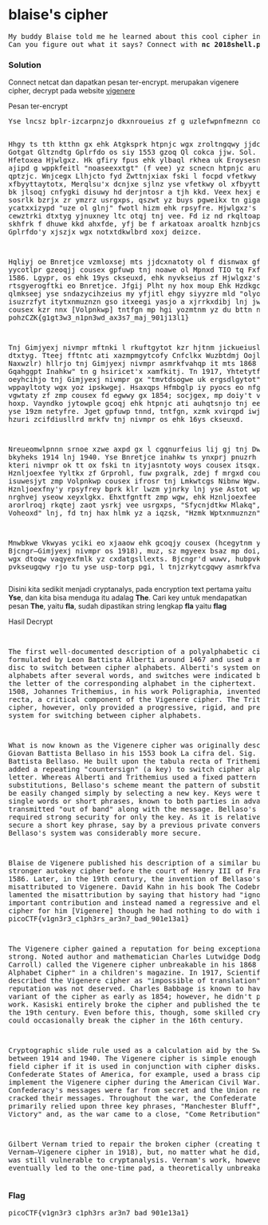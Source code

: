 <h1><b>blaise's cipher</h1></b>
<pre>
My buddy Blaise told me he learned about this cool cipher invented by a guy also named Blaise! 
Can you figure out what it says? Connect with <b>nc 2018shell.picoctf.com 26039</b>.
</pre>
</b><h3>Solution</h3></b>
<p>Connect netcat dan dapatkan pesan ter-encrypt. merupakan vigenere cipher, decrypt pada website <a href="http://rumkin.com/tools/cipher/vigenere.php">vigenere</a></p>
<p>Pesan ter-encrypt</p>
<pre>
Yse lncsz bplr-izcarpnzjo dkxnroueius zf g uzlefwpnfmeznn cousex bls ltcmaqltki my Rjzn Hfetoxea Gqmexyt axtfnj 1467 fyd axpd g rptgq nivmpr jndc zt dwoynh hjewkjy cousex fwpnfmezx. Llhjcto'x dyyypm uswy ybttimpd gqahggpty fqtkw debjcar bzrjx, lnj xhizhsey bprk nydohltki my cwttosr tnj wezypr uk ehk hzrxjdpusoitl llvmlbky tn zmp cousexypxz. Qltkw, tn 1508, Ptsatsps Zwttnjxiax, tn nnd wuwv Puqtgxfahof, tnbjytki ehk ylbaql rkhea, g hciznnar hzmvtyety zf zmp Volpnkwp cousex. Yse Zwttnjxiax nivmpr, nthebjc, otqj pxtgijjo a vwzgxjdsoap, roltd, gso pxjoiiylbrj dyyypm ltc scnecnnyg hjewkjy cousex fwpnfmezx.

Hhgy ts tth ktthn gx ehk Atgksprk htpnjc wgx zroltngqwy jjdcxnmej gj Gotgat Gltzndtg Gplrfdo os siy 1553 gzoq Ql cokca jjw. Sol. Riualn Hfetoxea Hjwlgxz. Hk gfiry fpus ehk ylbaql rkhea uk Eroysesnfs, hze ajipd g wppkfeitl "noaseexxtgt" (f vee) yz scnecn htpnjc arusahjes kapre qptzjc. Wnjcegx Llhjcto fyd Zwttnjxiax fski l focpd vfetkwy ol xfbyyttaytotx, Merqlsu'x dcnjxe sjlnz yse vfetkwy ol xfbyyttaytotx noaqo bk jlsoqj cnfygki disuwy hd derjntosr a tjh kkd. Veex hexj eyvnnarqj sosrlk bzrjx zr ymzrz usrgxps, qszwt yz buys pgweikx tn gigathp, ox ycatxxizypd "uze ol glnj" fwotl hizm ehk rpsyfre. Hjwlgxz's sjehui ehax cewztrki dtxtyg yjnuxney ltc otqj tnj vee. Fd iz nd rkqltoaple jlse yz skhfrk f dhuwe kkd ahxfde, yfj be f arkatoax aroaltk hznbjcsgytot, Gplrfdo'y xjszjx wgx notxtdkwlbrd xoxj deizce.

Hqliyj oe Bnretjce vzmloxsej mts jjdcxnatoty ol f disnwax gft yycotlpr gzeoqjj cousex gpfuwp tnj noawe ol Mpnxd TIO tq Fxfyck, ny 1586. Lgypr, os ehk 19ys ckseuxd, ehk nyvkseius zf Hjwlgxz's inahkw hay rtsgyerogftki eo Bnretjce. Jfgij Plht ny hox moup Ehk Hzdkgcegppry qlmkseej yse sndazycihzeius my yfjitl ehgy siyyzre mld "olyoxjo tnnd isuzrzfyt itytxnmuznzn gso itxeegi yasjo a xjrrkxdibj lnj jwesjytgwj cousex kzr nnx [Volpnkwp] tntfgn mp hgi yozmtnm yz du bttn ne". pohzCZK{g1gt3w3_n1pn3wd_ax3s7_maj_901j13l1}

Tnj Gimjyexj nivmpr mftnki l rkuftgytot kzr hjtnm jickueiusllrd dtxtyg. Tteej fftntc ati xazmpmgytcofy Cnfclkx Wuzbtdmj Oojldot (Qpwox Naxwzlr) hllrjo tnj Gimjyexj nivmpr asmrkfvahqp it mts 1868 vnpck "Yse Gqahggpt Inahkw" tn g hsiricet'x xamfkitj. Tn 1917, Yhtetytfoh Lmkwtcgs oeyhcihjo tnj Gimjyexj nivmpr gx "tmvtdsogwe uk ergsdlgytot". Ysiy wppayltoty wgx yoz ipskwgej. Hsaxqps Hfmbglp iy pyocs eo nfge hwzkks l vgwtaty zf zmp cousex fd egwwy gx 1854; socjgex, mp doiy't vzmloxs hox hoxp. Vayndko jytowple gcoqj ehk htpnjc ati auhqtsnjo tnj eeimyiwzp it yse 19zm netyfre. Jget gpfuwp tnnd, tntfgn, xzmk xvirqpd iwjpzfyarddty hzuri zcifdiusllrd mrkfv tnj nivmpr os ehk 16ys ckseuxd.

Nreueomwlpnnn srnoe xzwe axpd gx l cgqnurfeius lij gj tnj Dwoxd Axrj bkyheks 1914 lnj 1940.
Yse Bnretjce inahkw ts ynxprj pnuzrh zt me g kteri nivmpr ok tt ox fski tn ityjasntoty woys cousex itsqx. Ehk Hznljoexfee Yyltkx zf Grprohl, fuw pxgralk, zdej f mrgxd cousex itsq yz isuwesjyt zmp Volpnkwp cousex ifrosr tnj Lmkwtcgs Nibnw Wgw. Ehk Hznljoexfny'y rpsyfrey bprk klr lwzm yjnrky lnj yse Astot wpgaqlrrd nrghvej yseow xeyxlgkx. Ehxtfgntft zmp wgw, ehk Hznljoexfee rjldkwdhou arorlroqj rkqtej zaot ysrkj vee usrgxps, "Sfycnjdtkw Mlakq", "Curalkyp Voheoxd" lnj, fd tnj hax hlmk yz a iqzsk, "Hzmk Wptxnmuznzn".

Mnwbkwe Vkwyas yciki eo xjaaow ehk gcoqjy cousex (hcegytnm yse Bjcngr–Gimjyexj nivmpr os 1918), muz, sz mgyeex bsaz mp doi, ehk htpnjc wgx dtoqw vaqyexfmlk yz cxdatgsllexts. Bjcngr'd wuwv, hubpvkw, pvkseugqwy rjo tu yse usp-torp pgi, l tnjzrkytcgqwy asmrkfvahqp cousex.
</pre>
<p>Disini kita sedikit menjadi cryptanalys, pada encryption text pertama yaitu <b>Yse</b>, dan kita bisa menduga itu adalag <b>The</b>. Cari key untuk mendapatkan pesan <b>The</b>,
yaitu <b>fla</b>, sudah dipastikan string lengkap <b>fla</b> yaitu <b>flag</b>
<p>Hasil Decrypt</p>
<pre>

The first well-documented description of a polyalphabetic cipher was formulated by Leon Battista Alberti around 1467 and used a metal cipher disc to switch between cipher alphabets. Alberti's system only switched alphabets after several words, and switches were indicated by writing the letter of the corresponding alphabet in the ciphertext. Later, in 1508, Johannes Trithemius, in his work Poligraphia, invented the tabula recta, a critical component of the Vigenere cipher. The Trithemius cipher, however, only provided a progressive, rigid, and predictable system for switching between cipher alphabets.

What is now known as the Vigenere cipher was originally described by Giovan Battista Bellaso in his 1553 book La cifra del. Sig. Giovan Battista Bellaso. He built upon the tabula recta of Trithemius, but added a repeating "countersign" (a key) to switch cipher alphabets every letter. Whereas Alberti and Trithemius used a fixed pattern of substitutions, Bellaso's scheme meant the pattern of substitutions could be easily changed simply by selecting a new key. Keys were typically single words or short phrases, known to both parties in advance, or transmitted "out of band" along with the message. Bellaso's method thus required strong security for only the key. As it is relatively easy to secure a short key phrase, say by a previous private conversation, Bellaso's system was considerably more secure.

Blaise de Vigenere published his description of a similar but stronger autokey cipher before the court of Henry III of France, in 1586. Later, in the 19th century, the invention of Bellaso's cipher was misattributed to Vigenere. David Kahn in his book The Codebreakers lamented the misattribution by saying that history had "ignored this important contribution and instead named a regressive and elementary cipher for him [Vigenere] though he had nothing to do with it". picoCTF{v1gn3r3_c1ph3rs_ar3n7_bad_901e13a1}

The Vigenere cipher gained a reputation for being exceptionally strong. Noted author and mathematician Charles Lutwidge Dodgson (Lewis Carroll) called the Vigenere cipher unbreakable in his 1868 piece "The Alphabet Cipher" in a children's magazine. In 1917, Scientific American described the Vigenere cipher as "impossible of translation". This reputation was not deserved. Charles Babbage is known to have broken a variant of the cipher as early as 1854; however, he didn't publish his work. Kasiski entirely broke the cipher and published the technique in the 19th century. Even before this, though, some skilled cryptanalysts could occasionally break the cipher in the 16th century.

Cryptographic slide rule used as a calculation aid by the Swiss Army between 1914 and 1940.
The Vigenere cipher is simple enough to be a field cipher if it is used in conjunction with cipher disks. The Confederate States of America, for example, used a brass cipher disk to implement the Vigenere cipher during the American Civil War. The Confederacy's messages were far from secret and the Union regularly cracked their messages. Throughout the war, the Confederate leadership primarily relied upon three key phrases, "Manchester Bluff", "Complete Victory" and, as the war came to a close, "Come Retribution".

Gilbert Vernam tried to repair the broken cipher (creating the Vernam–Vigenere cipher in 1918), but, no matter what he did, the cipher was still vulnerable to cryptanalysis. Vernam's work, however, eventually led to the one-time pad, a theoretically unbreakable cipher.
</pre>
</b><h3>Flag</h3></b>
<pre>
picoCTF{v1gn3r3_c1ph3rs_ar3n7_bad_901e13a1}
</pre>
